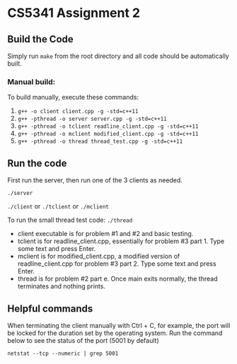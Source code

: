 # CS5341 Assignment 2

## Build the Code

Simply run `make` from the root directory and all code should be automatically built. 

### Manual build: 

To build manually, execute these commands: 
1. `g++ -o client client.cpp -g -std=c++11`     
2. `g++ -pthread -o server server.cpp -g -std=c++11`      
3. `g++ -pthread -o tclient readline_client.cpp -g -std=c++11`    
4. `g++ -pthread -o mclient modified_client.cpp -g -std=c++11`     
5. `g++ -pthread -o thread thread_test.cpp -g -std=c++11`     

## Run the code

First run the server, then run one of the 3 clients as needed. 

`./server`

`./client` or `./tclient` or `./mclient`

To run the small thread test code: `./thread`    


- client executable is for problem #1 and #2 and basic testing.    
- tclient is for readline_client.cpp, essentially for problem #3 part 1. Type some text and press Enter.     
- mclient is for modified_client.cpp, a modified version of readline_client.cpp for problem #3 part 2. Type some text and press Enter.   
- thread is for problem #2 part e. Once main exits normally, the thread terminates and nothing prints.     
    

## Helpful commands 

When terminating the client manually with Ctrl + C, for example, the port will be locked for the duration set by the operating system. Run the command below to see the status of the port (5001 by default)

`netstat --tcp --numeric | grep 5001`